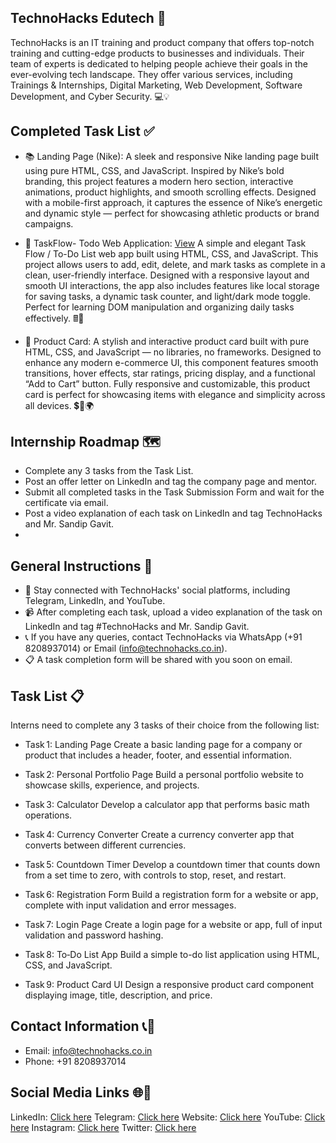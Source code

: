 ## TechnoHacks Edutech 🚀
TechnoHacks is an IT training and product company that offers top-notch training and cutting-edge products to businesses and individuals. Their team of experts is dedicated to helping people achieve their goals in the ever-evolving tech landscape. They offer various services, including Trainings & Internships, Digital Marketing, Web Development, Software Development, and Cyber Security. 💻💡

## Completed Task List ✅

- 📚 Landing Page (Nike): 
A sleek and responsive Nike landing page built using pure HTML, CSS, and JavaScript. Inspired by Nike’s bold branding, this project features a modern hero section, interactive animations, product highlights, and smooth scrolling effects. Designed with a mobile-first approach, it captures the essence of Nike’s energetic and dynamic style — perfect for showcasing athletic products or brand campaigns.

- 🧮 TaskFlow- Todo Web Application: [View](https://classy-smakager-04ca0d.netlify.app)
A simple and elegant Task Flow / To-Do List web app built using HTML, CSS, and JavaScript. This project allows users to add, edit, delete, and mark tasks as complete in a clean, user-friendly interface. Designed with a responsive layout and smooth UI interactions, the app also includes features like local storage for saving tasks, a dynamic task counter, and light/dark mode toggle. Perfect for learning DOM manipulation and organizing daily tasks effectively. 🖩🔢

- 💱 Product Card: 
A stylish and interactive product card built with pure HTML, CSS, and JavaScript — no libraries, no frameworks. Designed to enhance any modern e-commerce UI, this component features smooth transitions, hover effects, star ratings, pricing display, and a functional “Add to Cart” button. Fully responsive and customizable, this product card is perfect for showcasing items with elegance and simplicity across all devices. 💲🔄🌍

## Internship Roadmap 🗺️

- Complete any 3 tasks from the Task List.
- Post an offer letter on LinkedIn and tag the company page and mentor.
- Submit all completed tasks in the Task Submission Form and wait for the certificate via email.
- Post a video explanation of each task on LinkedIn and tag TechnoHacks and Mr. Sandip Gavit.
- 
## General Instructions 📝

- 🔗 Stay connected with TechnoHacks' social platforms, including Telegram, LinkedIn, and YouTube.
- 📹 After completing each task, upload a video explanation of the task on LinkedIn and tag #TechnoHacks and Mr. Sandip Gavit.
- 📞 If you have any queries, contact TechnoHacks via WhatsApp (+91 8208937014) or Email (info@technohacks.co.in).
- 📋 A task completion form will be shared with you soon on email.

## Task List 📋

Interns need to complete any 3 tasks of their choice from the following list:

- Task 1: Landing Page
Create a basic landing page for a company or product that includes a header, footer, and essential information.

- Task 2: Personal Portfolio Page
Build a personal portfolio website to showcase skills, experience, and projects.

- Task 3: Calculator
Develop a calculator app that performs basic math operations.

- Task 4: Currency Converter
Create a currency converter app that converts between different currencies.

- Task 5: Countdown Timer
Develop a countdown timer that counts down from a set time to zero, with controls to stop, reset, and restart.

- Task 6: Registration Form
Build a registration form for a website or app, complete with input validation and error messages.

- Task 7: Login Page
Create a login page for a website or app, full of input validation and password hashing.

- Task 8: To‑Do List App
Build a simple to-do list application using HTML, CSS, and JavaScript.

- Task 9: Product Card UI
Design a responsive product card component displaying image, title, description, and price.

## Contact Information 📞📧

- Email: info@technohacks.co.in
- Phone: +91 8208937014
  
## Social Media Links 🌐📱

LinkedIn: [Click here](https://www.linkedin.com/company/technohacks-edutech/)
Telegram: [Click here](https://telegram.me/TechnoHacksofficial)
Website: [Click here](https://technohacks.co.in/)
YouTube: [Click here](https://www.youtube.com/channel/UCwuh25VS9J9ApJ7Yomw_Lqw)
Instagram: [Click here](https://www.instagram.com/technohacks.co.in/)
Twitter: [Click here](https://twitter.com/technohacksedu)
